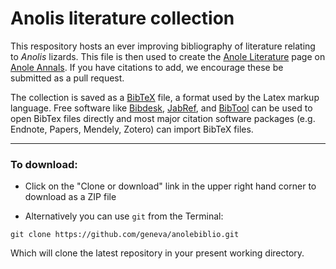 # Anolis literature collection
This respository hosts an ever improving bibliography of literature relating to _Anolis_ lizards. This file is then used to create the [Anole Literature](http://www.anoleannals.org/anole-literature/anole-bibliography/) page on [Anole Annals](http://www.anoleannals.org). If you have citations to add, we encourage these be submitted as a pull request.

The collection is saved as a [BibTeX](http://www.bibtex.org) file, a format used by the Latex markup language. Free software like [Bibdesk](http://www.bibdesk.org), [JabRef](http://www.jabref.org/), and [BibTool](http://www.gerd-neugebauer.de/software/TeX/BibTool/en/) can be used to open BibTex files directly and most major citation software packages (e.g. Endnote, Papers, Mendely, Zotero) can import BibTeX files.

---
### To download:
- Click on the "Clone or download" link in the upper right hand corner to download as a ZIP file

- Alternatively you can use `git` from the Terminal:

 ```git clone https://github.com/geneva/anolebiblio.git```

 Which will clone the latest repository in your present working directory.


